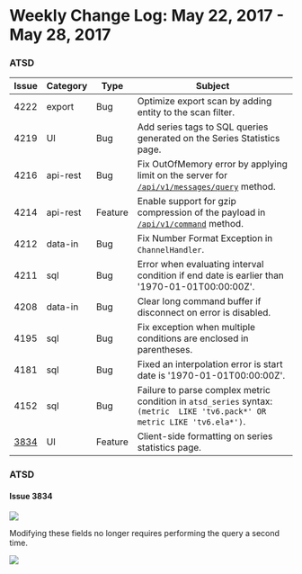 Weekly Change Log: May 22, 2017 - May 28, 2017
==================================================
### ATSD

| Issue| Category    | Type    | Subject              |
|------|-------------|---------|----------------------|
| 4222 | export | Bug | Optimize export scan by adding entity to the scan filter. |
| 4219 | UI | Bug | Add series tags to SQL queries generated on the Series Statistics page. |
| 4216 | api-rest | Bug | Fix OutOfMemory error by applying limit on the server for [`/api/v1/messages/query`](../../api/data/messages/query.md#result-filter-fields) method. |
| 4214 | api-rest | Feature | Enable support for gzip compression of the payload in [`/api/v1/command`](../../api/data/ext/command.md) method. |
| 4212 | data-in| Bug| Fix Number Format Exception in `ChannelHandler`. |
| 4211 | sql | Bug | Error when evaluating interval condition if end date is earlier than '1970-01-01T00:00:00Z'. |
| 4208 | data-in| Bug | Clear long command buffer if disconnect on error is disabled. |
| 4195 | sql | Bug | Fix exception when multiple conditions are enclosed in parentheses. |
| 4181 | sql | Bug | Fixed an interpolation error is start date is '1970-01-01T00:00:00Z'. |
| 4152 | sql | Bug | Failure to parse complex metric condition in `atsd_series` syntax: `(metric  LIKE 'tv6.pack*' OR metric LIKE 'tv6.ela*')`. |
| [3834](#issue_3834) |UI | Feature| Client-side formatting on series statistics page. |

### ATSD

#### Issue 3834

![](Images/3834.2.png)

Modifying these fields no longer requires performing the query a second time.

![](Images/3834.3.png)

